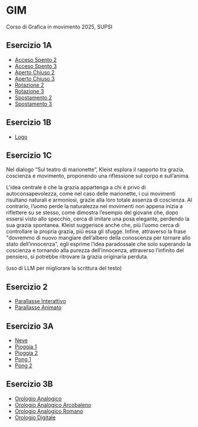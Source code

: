 # GIM
Corso di Grafica in movimento 2025, SUPSI   


## Esercizio 1A

- [Acceso Spento 2](https://alicebaggi.github.io/GIM/Esercizio_1A/acceso_spento_2.html)
- [Acceso Spento 3](https://alicebaggi.github.io/GIM/Esercizio_1A/acceso_spento_3.html)
- [Aperto Chiuso 2](https://alicebaggi.github.io/GIM/Esercizio_1A/aperto_chiuso_2.html)
- [Aperto Chiuso 3](https://alicebaggi.github.io/GIM/Esercizio_1A/aperto_chiuso_3.html)
- [Rotazione 2](https://alicebaggi.github.io/GIM/Esercizio_1A/rotazione_2.html)
- [Rotazione 3](https://alicebaggi.github.io/GIM/Esercizio_1A/rotazione_3.html)
- [Spostamento 2](https://alicebaggi.github.io/GIM/Esercizio_1A/spostamento_2.html)
- [Spostamento 3](https://alicebaggi.github.io/GIM/Esercizio_1A/spostamento_3.html)

## Esercizio 1B
- [Logo](https://alicebaggi.github.io/GIM/Esercizio_1B/logo.html)

## Esercizio 1C
Nel dialogo “Sul teatro di marionette”, Kleist esplora il rapporto tra grazia, coscienza e movimento, proponendo una riflessione sul corpo e sull’anima. 

L’idea centrale è che la grazia appartenga a chi è privo di autoconsapevolezza, come nel caso delle marionette, i cui movimenti risultano naturali e armoniosi, grazie alla loro totale assenza di coscienza. Al contrario, l’uomo perde la naturalezza nei movimenti non appena inizia a riflettere su se stesso, come dimostra l’esempio del giovane che, dopo essersi visto allo specchio, cerca di imitare una posa elegante, perdendo la sua grazia spontanea. 
Kleist suggerisce anche che, più l’uomo cerca di controllare la propria grazia, più essa gli sfugge. 
Infine, attraverso la frase "dovremmo di nuovo mangiare dell’albero della conoscenza per tornare allo stato dell’innocenza", egli esprime l’idea paradossale che solo superando la coscienza e tornando alla purezza dell’innocenza, attraverso l’infinito del pensiero, si potrebbe ritrovare la grazia originaria perduta.

(uso di LLM per migliorare la scrittura del testo)

## Esercizio 2
- [Parallasse Interattivo](https://alicebaggi.github.io/GIM/Esercizio_2/parallasse.html)
- [Parallasse Animato](https://alicebaggi.github.io/GIM/Esercizio_2/parallasse_animato.html)

## Esercizio 3A
- [Neve](https://alicebaggi.github.io/GIM/Esercizio_3A/neve/index.html)
- [Pioggia 1](https://alicebaggi.github.io/GIM/Esercizio_3A/pioggia_01/index.html)
- [Pioggia 2](https://alicebaggi.github.io/GIM/Esercizio_3A/pioggia_02/index.html)
- [Pong 1](https://alicebaggi.github.io/GIM/Esercizio_3A/pong_01/index.html)
- [Pong 2](https://alicebaggi.github.io/GIM/Esercizio_3A/pong_02/index.html)

## Esercizio 3B
- [Orologio Analogico](https://alicebaggi.github.io/GIM/Esercizio_3B/orologio_analogico/index.html)
- [Orologio Analogico Arcobaleno](https://alicebaggi.github.io/GIM/Esercizio_3B/orologio_analogico_arcobaleno/index.html)
- [Orologio Analogico Romano](https://alicebaggi.github.io/GIM/Esercizio_3B/orologio_analogico_romano/index.html)
- [Orologio Digitale](https://alicebaggi.github.io/GIM/Esercizio_3B/orologio_digitale/index.html)









